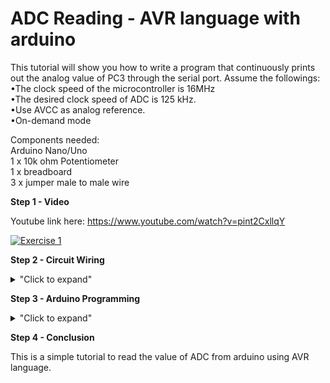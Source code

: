 # ADC Reading - AVR language with arduino 

This tutorial will show you how to write a program that continuously prints out the analog value of PC3 through the serial port. Assume the followings: </br>
•The clock speed of the microcontroller is 16MHz </br>
•The desired clock speed of ADC is 125 kHz. </br>
•Use AVCC as analog reference. </br>
•On-demand mode </br>

Components needed: </br>
Arduino Nano/Uno </br>
1 x 10k ohm Potentiometer </br>
1 x breadboard </br>
3 x jumper male to male wire </br>

**Step 1 - Video**

Youtube link here: https://www.youtube.com/watch?v=pint2CxllqY

[![Exercise 1](https://img.youtube.com/vi/pint2CxllqY/0.jpg)](https://www.youtube.com/watch?v=pint2CxllqY)

**Step 2 - Circuit Wiring**

<details>
<summary>"Click to expand"</summary>

<p align = "centre">
  
<img src="https://github.com/hamdibadrul/Embeded-Design/blob/main/Week%205/Potentiometer%20Circuit%20fritzing%20picture.PNG" width = "400" height = "600" /> <img src="https://github.com/hamdibadrul/Embeded-Design/blob/main/Week%205/Potentiometer%20Circuit.jpeg" width = "500" height = "500" />
 
Simply complete the circuit connection according to the picture above. </br>
You can download the fritzing file here --> <a href="https://github.com/hamdibadrul/Embeded-Design/blob/main/Week%205/potentionmeter%20fritzing%20connection.fzz"> Fritzing File (.fzz) </a>
</details>

**Step 3 - Arduino Programming**

<details>
<summary>"Click to expand"</summary>

![Code 2](https://user-images.githubusercontent.com/73819661/99189728-7cad1a00-279d-11eb-8f00-28c2dfd7d8b3.PNG)

To initialize admux, adcsra, adch and adcl must look at their datasheet to understand which bits to be set. </br>
Here is for ADMUX: </br>
![ADMUX](https://user-images.githubusercontent.com/73819661/99189819-2ee4e180-279e-11eb-81f9-7559752d3c62.PNG)
![Admux 2](https://user-images.githubusercontent.com/73819661/99189820-30aea500-279e-11eb-9d1c-778945d3af62.PNG)

Here is for ADSCRA: </br>
![ADCSRA](https://user-images.githubusercontent.com/73819661/99189855-63589d80-279e-11eb-8aee-37f878b7ec5f.PNG)
![ADSCRA 2](https://user-images.githubusercontent.com/73819661/99189853-62277080-279e-11eb-9643-eefe0fb0db88.PNG)

Here is for ADCH and ADCL: </br> 
![ADCH and ADCL](https://user-images.githubusercontent.com/73819661/99189900-900cb500-279e-11eb-836e-869300498ca5.PNG)

From these pictures, we can understand why the initialisation for each registers based on the requirement. Additionally, to understand more on ADC (adch and adcl), 
you can refer to this link --> <a href="https://www.newbiehack.com/MicrocontrollersADC10Bits.aspx"> 10-bits from ADC </a>

 You can look at the code here --> <a href="https://github.com/hamdibadrul/Embeded-Design/blob/main/Week%205/Exercise%202/Hamdi_Potentiometer_AVR_language.ino"> Arduino Code </a>
 
</details>


**Step 4 - Conclusion** 

This is a simple tutorial to read the value of ADC from arduino using AVR language.
